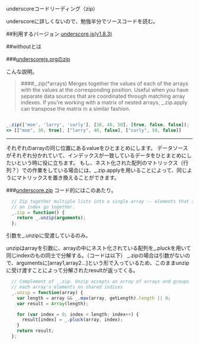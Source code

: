 underscoreコードリーディング（zip）

underscoreに詳しくないので、勉強半分でソースコードを読む。



##利用するバージョン
[underscore.js(v1.8.3)](https://github.com/jashkenas/underscore/tree/1.8.3)


##withoutとは


###[underscorejs.orgのzip](http://underscorejs.org/#zip)

こんな説明。
>####_.zip(*arrays) 
>Merges together the values of each of the arrays with the values at the corresponding position. 
>Useful when you have separate data sources that are coordinated through matching array indexes.
>If you're working with a matrix of nested arrays, _.zip.apply can transpose the matrix in a similar fashion.


```javascript

_.zip(['moe', 'larry', 'curly'], [30, 40, 50], [true, false, false]);
=> [["moe", 30, true], ["larry", 40, false], ["curly", 50, false]]

```
------------- 
それぞれのarrayの同じ位置にあるvalueをひとまとめにします。
データソースがそれぞれ分かれていて、インデックスが一致しているデータをひとまとめにしたいという時に役に立ちます。
もし、ネスト化された配列のマトリックス（行列？）での作業をしている場合には、_.zip.applyを用いることによって、同じようにマトリックスを置き換えることができます。

###[underscore.zip](https://github.com/jashkenas/underscore/blob/1.8.3/underscore.js#L580)
コード的にはこのあたり。

```javascript
  // Zip together multiple lists into a single array -- elements that share
  // an index go together.
  _.zip = function() {
    return _.unzip(arguments);
  };

```

引数を_.unzipに受渡しているのみ。

unzipはarrayを引数に、arrayの中にネスト化されている配列を_.pluckを用いて同じindexのもの同士で分解する。（コードは以下）
_.zipの場合は引数がないので、argumentsに[array1,array2...]という形で入っているため、このままunzipに受け渡すことによって分解されたresultが返ってくる。


```javascript
  // Complement of _.zip. Unzip accepts an array of arrays and groups
  // each array's elements on shared indices
  _.unzip = function(array) {
    var length = array && _.max(array, getLength).length || 0;
    var result = Array(length);

    for (var index = 0; index < length; index++) {
      result[index] = _.pluck(array, index);
    }
    return result;
  };
```
